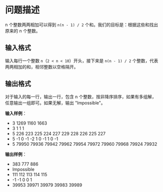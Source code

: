 # 问题描述

n 个整数两两相加可以得到 `n(n - 1) / 2` 个和。我们的目标是：根据这些和找出原来的 n 个整数。

## 输入格式

输入每行一个整数 `n`（`2 < n < 10`）开头，接下来是 `n(n - 1) / 2` 个整数，代表两两相加的和，相邻整数以空格隔开。

## 输出格式

对于输入的每一行，输出一行，包含 n 个整数，按非降序排序，如果有多组解，任意输出一组即可。如果无解，输出 "Impossible"。

**输入样例**：
- 3 1269 1160 1663
- 3 1 1 1
- 5 226 223 225 224 227 229 228 226 225 227
- 5 -1 0 -1 -2 1 0 -1 1 0 -1
- 5 79950 79936 79942 79962 79954 79972 79960 79968 79924 79932

**输出样例**：
- 383 777 886
- Impossible
- 111 112 113 114 115
- -1 -1 0 0 1
- 39953 39971 39979 39983 39989